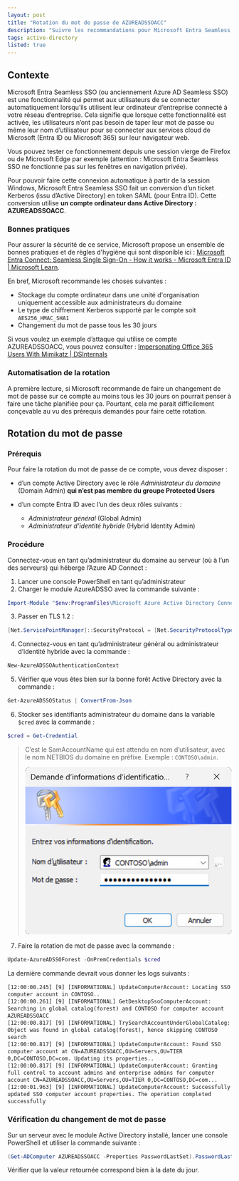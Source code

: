 ```yaml
---
layout: post
title: "Rotation du mot de passe de AZUREADSSOACC"
description: "Suivre les recommandations pour Microsoft Entra Seamless SSO"
tags: active-directory
listed: true
---
```


## Contexte

Microsoft Entra Seamless SSO (ou anciennement Azure AD Seamless SSO) est une fonctionnalité qui permet aux utilisateurs de se connecter automatiquement lorsqu’ils utilisent leur ordinateur d’entreprise connecté à votre réseau d’entreprise. Cela signifie que lorsque cette fonctionnalité est activée, les utilisateurs n’ont pas besoin de taper leur mot de passe ou même leur nom d’utilisateur pour se connecter aux services cloud de Microsoft (Entra ID ou Microsoft 365) sur leur navigateur web.

Vous pouvez tester ce fonctionnement depuis une session vierge de Firefox ou de Microsoft Edge par exemple (attention : Microsoft Entra Seamless SSO ne fonctionne pas sur les fenêtres en navigation privée).

Pour pouvoir faire cette connexion automatique à partir de la session Windows, Microsoft Entra Seamless SSO fait un conversion d’un ticket Kerberos (issu d’Active Directory) en token SAML (pour Entra ID). Cette conversion utilise **un compte ordinateur dans Active Directory : AZUREADSSOACC**.

### Bonnes pratiques

Pour assurer la sécurité de ce service, Microsoft propose un ensemble de bonnes pratiques et de règles d'hygiène qui sont disponible ici : [Microsoft Entra Connect: Seamless Single Sign-On - How it works - Microsoft Entra ID \| Microsoft Learn](https://learn.microsoft.com/en-us/entra/identity/hybrid/connect/how-to-connect-sso-how-it-works).

En bref, Microsoft recommande les choses suivantes :

- Stockage du compte ordinateur dans une unité d'organisation uniquement accessible aux administrateurs du domaine
- Le type de chiffrement Kerberos supporté par le compte soit `AES256_HMAC_SHA1`
- Changement du mot de passe tous les 30 jours

Si vous voulez un exemple d’attaque qui utilise ce compte AZUREADSSOACC, vous pouvez consulter : [Impersonating Office 365 Users With Mimikatz | DSInternals](https://www.dsinternals.com/en/impersonating-office-365-users-mimikatz/)

### Automatisation de la rotation

A première lecture, si Microsoft recommande de faire un changement de mot de passe sur ce compte au moins tous les 30 jours on pourrait penser à faire une tâche planifiée pour ça. Pourtant, cela me parait difficilement conçevable au vu des prérequis demandés pour faire cette rotation.

## Rotation du mot de passe

### Prérequis

Pour faire la rotation du mot de passe de ce compte, vous devez disposer :

- d’un compte Active Directory avec le rôle *Administrateur du domaine* (Domain Admin) **qui n’est pas membre du groupe Protected Users**
- d’un compte Entra ID avec l’un des deux rôles suivants :

  - *Administrateur général* (Global Admin)
  - *Administrateur d’identité hybride* (Hybrid Identity Admin)

### Procédure

Connectez-vous en tant qu’administrateur du domaine au serveur (où à l’un des serveurs) qui héberge l’Azure AD Connect :

1. Lancer une console PowerShell en tant qu’administrateur
2. Charger le module AzureADSSO avec la commande suivante :

```powershell
Import-Module "$env:ProgramFiles\Microsoft Azure Active Directory Connect\AzureADSSO.psd1"
```

3. Passer en TLS 1.2 :

```powershell
[Net.ServicePointManager]::SecurityProtocol = [Net.SecurityProtocolType]::Tls12
```

4. Connectez-vous en tant qu’administrateur général ou administrateur d’identité hybride avec la commande :

```powershell
New-AzureADSSOAuthenticationContext
```

5. Vérifier que vous êtes bien sur la bonne forêt Active Directory avec la commande :

```powershell
Get-AzureADSSOStatus | ConvertFrom-Json
```

6. Stocker ses identifiants administrateur du domaine dans la variable `$cred` avec la commande :

```powershell
$cred = Get-Credential
```

> C’est le SamAccountName qui est attendu en nom d’utilisateur, avec le nom NETBIOS du domaine en préfixe. Exemple : `CONTOSO\admin`.
>
> ![Exemple de fenêtre d'authentification en PowerShell 5](/assets/images/credentials-azureadssoacc.png)

7. Faire la rotation de mot de passe avec la commande :

```powershell
Update-AzureADSSOForest -OnPremCredentials $cred
```

La dernière commande devrait vous donner les logs suivants :

```plaintext
[12:00:00.245] [9] [INFORMATIONAL] UpdateComputerAccount: Locating SSO computer account in CONTOSO..
[12:00:00.261] [9] [INFORMATIONAL] GetDesktopSsoComputerAccount: Searching in global catalog(forest) and CONTOSO for computer account AZUREADSSOACC
[12:00:00.817] [9] [INFORMATIONAL] TrySearchAccountUnderGlobalCatalog: Object was found in global catalog(forest), hence skipping CONTOSO search
[12:00:00.817] [9] [INFORMATIONAL] UpdateComputerAccount: Found SSO computer account at CN=AZUREADSSOACC,OU=Servers,OU=TIER 0,DC=CONTOSO,DC=com. Updating its properties..
[12:00:00.817] [9] [INFORMATIONAL] UpdateComputerAccount: Granting full control to account admins and enterprise admins for computer account CN=AZUREADSSOACC,OU=Servers,OU=TIER 0,DC=CONTOSO,DC=com...
[12:00:01.963] [9] [INFORMATIONAL] UpdateComputerAccount: Successfully updated SSO computer account properties. The operation completed successfully
```

### Vérification du changement de mot de passe

Sur un serveur avec le module Active Directory installé, lancer une console PowerShell et utiliser la commande suivante :

```powershell
(Get-ADComputer AZUREADSSOACC -Properties PasswordLastSet).PasswordLastSet
```

Vérifier que la valeur retournée correspond bien à la date du jour.
